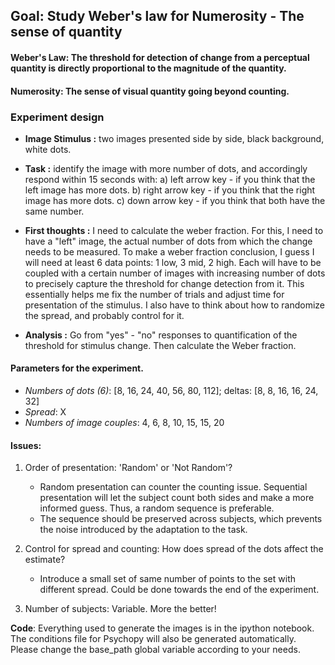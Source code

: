 ## Goal: Study Weber's law for Numerosity - The sense of quantity

#### Weber's Law: The threshold for detection of change from a perceptual quantity is directly proportional to the magnitude of the quantity.

#### Numerosity: The sense of visual quantity going beyond counting.

### Experiment design

- __Image Stimulus :__ two images presented side by side, black background, white dots.

- __Task :__ identify the image with more number of dots, and accordingly respond within 15 seconds with:
		a) left arrow key - if you think that the left image has more dots.
		b) right arrow key - if you think that the right image has more dots.
		c) down arrow key - if you think that both have the same number.

- __First thoughts :__ I need to calculate the weber fraction. For this, I need to have a "left" image,
				   the actual number of dots from which the change needs to be measured. To make a weber fraction 
				   conclusion, I guess I will need at least 6 data points: 1 low, 3 mid, 2 high. Each will have to 
				   be coupled with a certain number of images with increasing number of dots to precisely capture 
				   the threshold for change detection from it.
				   This essentially helps me fix the number of trials and adjust time for presentation of the 
				   stimulus. I also have to think about how to randomize the spread, and probably control for it.

- __Analysis :__ Go from "yes" - "no" responses to quantification of the threshold for stimulus change. Then calculate 
			 the Weber fraction.

#### Parameters for the experiment.
- _Numbers of dots (6)_: [8, 16, 24, 40, 56, 80, 112]; deltas: [8, 8, 16, 16, 24, 32]
- _Spread_: X
- _Numbers of image couples_: 4, 6, 8, 10, 15, 15, 20

#### Issues:

1) Order of presentation: 'Random' or 'Not Random'? 
	- Random presentation can counter the counting issue. Sequential presentation will let the subject count both sides and make a more informed guess. 
	  Thus, a random sequence is preferable.
	- The sequence should be preserved across subjects, which prevents the noise introduced by the adaptation to the task.

2) Control for spread and counting: How does spread of the dots affect the estimate?
	- Introduce a small set of same number of points to the set with different spread. Could be done towards the end of the experiment.

3) Number of subjects: Variable. More the better!

__Code__: Everything used to generate the images is in the ipython notebook. The conditions file for Psychopy will also be generated automatically. Please change the base_path global variable according to your needs.
